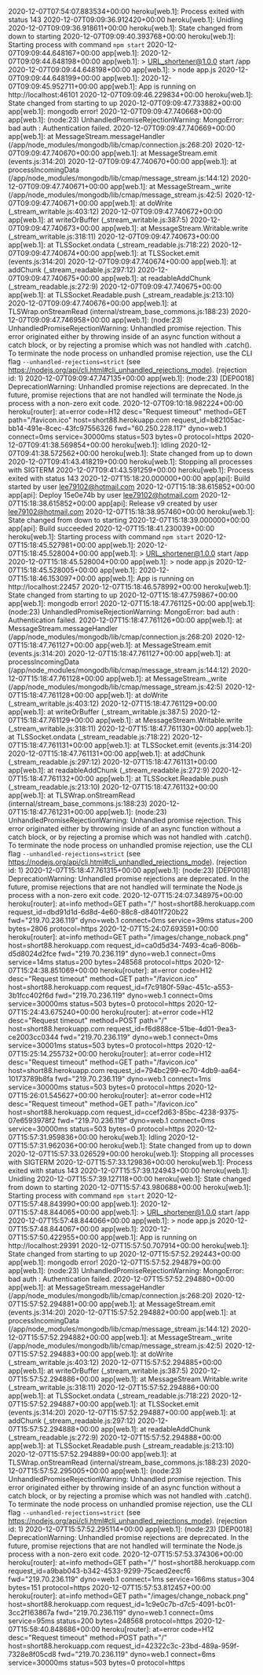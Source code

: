 2020-12-07T07:54:07.883534+00:00 heroku[web.1]: Process exited with status 143
2020-12-07T09:09:36.912420+00:00 heroku[web.1]: Unidling
2020-12-07T09:09:36.918611+00:00 heroku[web.1]: State changed from down to starting
2020-12-07T09:09:40.393768+00:00 heroku[web.1]: Starting process with command `npm start`
2020-12-07T09:09:44.648167+00:00 app[web.1]:
2020-12-07T09:09:44.648198+00:00 app[web.1]: > URL_shortener@1.0.0 start /app
2020-12-07T09:09:44.648198+00:00 app[web.1]: > node app.js
2020-12-07T09:09:44.648199+00:00 app[web.1]:
2020-12-07T09:09:45.952711+00:00 app[web.1]: App is running on http://localhost:46101
2020-12-07T09:09:46.229834+00:00 heroku[web.1]: State changed from starting to up
2020-12-07T09:09:47.733882+00:00 app[web.1]: mongodb error!
2020-12-07T09:09:47.740668+00:00 app[web.1]: (node:23) UnhandledPromiseRejectionWarning: MongoError: bad auth : Authentication failed.
2020-12-07T09:09:47.740669+00:00 app[web.1]: at MessageStream.messageHandler (/app/node_modules/mongodb/lib/cmap/connection.js:268:20)
2020-12-07T09:09:47.740670+00:00 app[web.1]: at MessageStream.emit (events.js:314:20)
2020-12-07T09:09:47.740670+00:00 app[web.1]: at processIncomingData (/app/node_modules/mongodb/lib/cmap/message_stream.js:144:12)
2020-12-07T09:09:47.740671+00:00 app[web.1]: at MessageStream.\_write (/app/node_modules/mongodb/lib/cmap/message_stream.js:42:5)
2020-12-07T09:09:47.740671+00:00 app[web.1]: at doWrite (\_stream_writable.js:403:12)
2020-12-07T09:09:47.740672+00:00 app[web.1]: at writeOrBuffer (\_stream_writable.js:387:5)
2020-12-07T09:09:47.740673+00:00 app[web.1]: at MessageStream.Writable.write (\_stream_writable.js:318:11)
2020-12-07T09:09:47.740673+00:00 app[web.1]: at TLSSocket.ondata (\_stream_readable.js:718:22)
2020-12-07T09:09:47.740674+00:00 app[web.1]: at TLSSocket.emit (events.js:314:20)
2020-12-07T09:09:47.740674+00:00 app[web.1]: at addChunk (\_stream_readable.js:297:12)
2020-12-07T09:09:47.740675+00:00 app[web.1]: at readableAddChunk (\_stream_readable.js:272:9)
2020-12-07T09:09:47.740675+00:00 app[web.1]: at TLSSocket.Readable.push (\_stream_readable.js:213:10)
2020-12-07T09:09:47.740676+00:00 app[web.1]: at TLSWrap.onStreamRead (internal/stream_base_commons.js:188:23)
2020-12-07T09:09:47.746958+00:00 app[web.1]: (node:23) UnhandledPromiseRejectionWarning: Unhandled promise rejection. This error originated either by throwing inside of an async function without a catch block, or by rejecting a promise which was not handled with .catch(). To terminate the node process on unhandled promise rejection, use the CLI flag `--unhandled-rejections=strict` (see https://nodejs.org/api/cli.html#cli_unhandled_rejections_mode). (rejection id: 1)
2020-12-07T09:09:47.747135+00:00 app[web.1]: (node:23) [DEP0018] DeprecationWarning: Unhandled promise rejections are deprecated. In the future, promise rejections that are not handled will terminate the Node.js process with a non-zero exit code.
2020-12-07T09:10:18.982224+00:00 heroku[router]: at=error code=H12 desc="Request timeout" method=GET path="/favicon.ico" host=short88.herokuapp.com request_id=b82105ac-bb14-491e-8cec-43fc97556326 fwd="60.250.228.117" dyno=web.1 connect=0ms service=30000ms status=503 bytes=0 protocol=https
2020-12-07T09:41:38.569854+00:00 heroku[web.1]: Idling
2020-12-07T09:41:38.572562+00:00 heroku[web.1]: State changed from up to down
2020-12-07T09:41:43.418219+00:00 heroku[web.1]: Stopping all processes with SIGTERM
2020-12-07T09:41:43.591259+00:00 heroku[web.1]: Process exited with status 143
2020-12-07T15:18:20.000000+00:00 app[api]: Build started by user lee79102@hotmail.com
2020-12-07T15:18:38.615852+00:00 app[api]: Deploy 15e0e74b by user lee79102@hotmail.com
2020-12-07T15:18:38.615852+00:00 app[api]: Release v9 created by user lee79102@hotmail.com
2020-12-07T15:18:38.957460+00:00 heroku[web.1]: State changed from down to starting
2020-12-07T15:18:39.000000+00:00 app[api]: Build succeeded
2020-12-07T15:18:41.230039+00:00 heroku[web.1]: Starting process with command `npm start`
2020-12-07T15:18:45.527981+00:00 app[web.1]:
2020-12-07T15:18:45.528004+00:00 app[web.1]: > URL_shortener@1.0.0 start /app
2020-12-07T15:18:45.528004+00:00 app[web.1]: > node app.js
2020-12-07T15:18:45.528005+00:00 app[web.1]:
2020-12-07T15:18:46.153097+00:00 app[web.1]: App is running on http://localhost:22457
2020-12-07T15:18:46.578992+00:00 heroku[web.1]: State changed from starting to up
2020-12-07T15:18:47.759867+00:00 app[web.1]: mongodb error!
2020-12-07T15:18:47.761125+00:00 app[web.1]: (node:23) UnhandledPromiseRejectionWarning: MongoError: bad auth : Authentication failed.
2020-12-07T15:18:47.761126+00:00 app[web.1]: at MessageStream.messageHandler (/app/node_modules/mongodb/lib/cmap/connection.js:268:20)
2020-12-07T15:18:47.761127+00:00 app[web.1]: at MessageStream.emit (events.js:314:20)
2020-12-07T15:18:47.761127+00:00 app[web.1]: at processIncomingData (/app/node_modules/mongodb/lib/cmap/message_stream.js:144:12)
2020-12-07T15:18:47.761128+00:00 app[web.1]: at MessageStream.\_write (/app/node_modules/mongodb/lib/cmap/message_stream.js:42:5)
2020-12-07T15:18:47.761128+00:00 app[web.1]: at doWrite (\_stream_writable.js:403:12)
2020-12-07T15:18:47.761129+00:00 app[web.1]: at writeOrBuffer (\_stream_writable.js:387:5)
2020-12-07T15:18:47.761129+00:00 app[web.1]: at MessageStream.Writable.write (\_stream_writable.js:318:11)
2020-12-07T15:18:47.761130+00:00 app[web.1]: at TLSSocket.ondata (\_stream_readable.js:718:22)
2020-12-07T15:18:47.761131+00:00 app[web.1]: at TLSSocket.emit (events.js:314:20)
2020-12-07T15:18:47.761131+00:00 app[web.1]: at addChunk (\_stream_readable.js:297:12)
2020-12-07T15:18:47.761131+00:00 app[web.1]: at readableAddChunk (\_stream_readable.js:272:9)
2020-12-07T15:18:47.761132+00:00 app[web.1]: at TLSSocket.Readable.push (\_stream_readable.js:213:10)
2020-12-07T15:18:47.761132+00:00 app[web.1]: at TLSWrap.onStreamRead (internal/stream_base_commons.js:188:23)
2020-12-07T15:18:47.761231+00:00 app[web.1]: (node:23) UnhandledPromiseRejectionWarning: Unhandled promise rejection. This error originated either by throwing inside of an async function without a catch block, or by rejecting a promise which was not handled with .catch(). To terminate the node process on unhandled promise rejection, use the CLI flag `--unhandled-rejections=strict` (see https://nodejs.org/api/cli.html#cli_unhandled_rejections_mode). (rejection id: 1)
2020-12-07T15:18:47.761315+00:00 app[web.1]: (node:23) [DEP0018] DeprecationWarning: Unhandled promise rejections are deprecated. In the future, promise rejections that are not handled will terminate the Node.js process with a non-zero exit code.
2020-12-07T15:24:07.348975+00:00 heroku[router]: at=info method=GET path="/" host=short88.herokuapp.com request_id=dbd91d1d-6d8d-4e60-88c8-d8401f720b22 fwd="219.70.236.119" dyno=web.1 connect=0ms service=39ms status=200 bytes=2806 protocol=https
2020-12-07T15:24:07.693591+00:00 heroku[router]: at=info method=GET path="/images/change_noback.png" host=short88.herokuapp.com request_id=ca0d5d34-7493-4ca6-806b-d5d8024d2fce fwd="219.70.236.119" dyno=web.1 connect=0ms service=14ms status=200 bytes=248568 protocol=https
2020-12-07T15:24:38.851069+00:00 heroku[router]: at=error code=H12 desc="Request timeout" method=GET path="/favicon.ico" host=short88.herokuapp.com request_id=f7c9180f-59ac-451c-a553-3b1fcc402f6d fwd="219.70.236.119" dyno=web.1 connect=0ms service=30000ms status=503 bytes=0 protocol=https
2020-12-07T15:24:43.675240+00:00 heroku[router]: at=error code=H12 desc="Request timeout" method=POST path="/" host=short88.herokuapp.com request_id=f6d888ce-51be-4d01-9ea3-ce2003cc0344 fwd="219.70.236.119" dyno=web.1 connect=0ms service=30001ms status=503 bytes=0 protocol=https
2020-12-07T15:25:14.255732+00:00 heroku[router]: at=error code=H12 desc="Request timeout" method=GET path="/favicon.ico" host=short88.herokuapp.com request_id=794bc299-ec70-4db9-aa64-10173789b8fa fwd="219.70.236.119" dyno=web.1 connect=1ms service=30000ms status=503 bytes=0 protocol=https
2020-12-07T15:26:01.545627+00:00 heroku[router]: at=error code=H12 desc="Request timeout" method=GET path="/favicon.ico" host=short88.herokuapp.com request_id=ccef2d63-85bc-4238-9375-07e6593978f2 fwd="219.70.236.119" dyno=web.1 connect=0ms service=30000ms status=503 bytes=0 protocol=https
2020-12-07T15:57:31.959836+00:00 heroku[web.1]: Idling
2020-12-07T15:57:31.962036+00:00 heroku[web.1]: State changed from up to down
2020-12-07T15:57:33.026529+00:00 heroku[web.1]: Stopping all processes with SIGTERM
2020-12-07T15:57:33.129836+00:00 heroku[web.1]: Process exited with status 143
2020-12-07T15:57:39.124943+00:00 heroku[web.1]: Unidling
2020-12-07T15:57:39.127118+00:00 heroku[web.1]: State changed from down to starting
2020-12-07T15:57:43.980688+00:00 heroku[web.1]: Starting process with command `npm start`
2020-12-07T15:57:48.843990+00:00 app[web.1]:
2020-12-07T15:57:48.844065+00:00 app[web.1]: > URL_shortener@1.0.0 start /app
2020-12-07T15:57:48.844066+00:00 app[web.1]: > node app.js
2020-12-07T15:57:48.844067+00:00 app[web.1]:
2020-12-07T15:57:50.422955+00:00 app[web.1]: App is running on http://localhost:29391
2020-12-07T15:57:50.707914+00:00 heroku[web.1]: State changed from starting to up
2020-12-07T15:57:52.292443+00:00 app[web.1]: mongodb error!
2020-12-07T15:57:52.294879+00:00 app[web.1]: (node:23) UnhandledPromiseRejectionWarning: MongoError: bad auth : Authentication failed.
2020-12-07T15:57:52.294880+00:00 app[web.1]: at MessageStream.messageHandler (/app/node_modules/mongodb/lib/cmap/connection.js:268:20)
2020-12-07T15:57:52.294881+00:00 app[web.1]: at MessageStream.emit (events.js:314:20)
2020-12-07T15:57:52.294882+00:00 app[web.1]: at processIncomingData (/app/node_modules/mongodb/lib/cmap/message_stream.js:144:12)
2020-12-07T15:57:52.294882+00:00 app[web.1]: at MessageStream.\_write (/app/node_modules/mongodb/lib/cmap/message_stream.js:42:5)
2020-12-07T15:57:52.294883+00:00 app[web.1]: at doWrite (\_stream_writable.js:403:12)
2020-12-07T15:57:52.294885+00:00 app[web.1]: at writeOrBuffer (\_stream_writable.js:387:5)
2020-12-07T15:57:52.294886+00:00 app[web.1]: at MessageStream.Writable.write (\_stream_writable.js:318:11)
2020-12-07T15:57:52.294886+00:00 app[web.1]: at TLSSocket.ondata (\_stream_readable.js:718:22)
2020-12-07T15:57:52.294887+00:00 app[web.1]: at TLSSocket.emit (events.js:314:20)
2020-12-07T15:57:52.294887+00:00 app[web.1]: at addChunk (\_stream_readable.js:297:12)
2020-12-07T15:57:52.294888+00:00 app[web.1]: at readableAddChunk (\_stream_readable.js:272:9)
2020-12-07T15:57:52.294888+00:00 app[web.1]: at TLSSocket.Readable.push (\_stream_readable.js:213:10)
2020-12-07T15:57:52.294889+00:00 app[web.1]: at TLSWrap.onStreamRead (internal/stream_base_commons.js:188:23)
2020-12-07T15:57:52.295005+00:00 app[web.1]: (node:23) UnhandledPromiseRejectionWarning: Unhandled promise rejection. This error originated either by throwing inside of an async function without a catch block, or by rejecting a promise which was not handled with .catch(). To terminate the node process on unhandled promise rejection, use the CLI flag `--unhandled-rejections=strict` (see https://nodejs.org/api/cli.html#cli_unhandled_rejections_mode). (rejection id: 1)
2020-12-07T15:57:52.295114+00:00 app[web.1]: (node:23) [DEP0018] DeprecationWarning: Unhandled promise rejections are deprecated. In the future, promise rejections that are not handled will terminate the Node.js process with a non-zero exit code.
2020-12-07T15:57:53.374306+00:00 heroku[router]: at=info method=GET path="/" host=short88.herokuapp.com request_id=a9bab043-b342-4533-9299-75caed2eecf6 fwd="219.70.236.119" dyno=web.1 connect=1ms service=166ms status=304 bytes=151 protocol=https
2020-12-07T15:57:53.812457+00:00 heroku[router]: at=info method=GET path="/images/change_noback.png" host=short88.herokuapp.com request_id=1c9e0c7b-d7c5-4091-bc01-3cc2f163867a fwd="219.70.236.119" dyno=web.1 connect=0ms service=95ms status=200 bytes=248568 protocol=https
2020-12-07T15:58:40.848686+00:00 heroku[router]: at=error code=H12 desc="Request timeout" method=POST path="/" host=short88.herokuapp.com request_id=42322c3c-23bd-489a-959f-7328e8f05cd8 fwd="219.70.236.119" dyno=web.1 connect=6ms service=30000ms status=503 bytes=0 protocol=https
